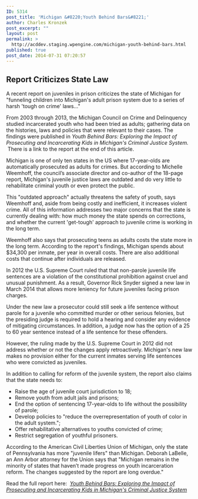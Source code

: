 ```yaml
---
ID: 5314
post_title: 'Michigan &#8220;Youth Behind Bars&#8221;'
author: Charles Kronzek
post_excerpt: ""
layout: post
permalink: >
  http://acddev.staging.wpengine.com/michigan-youth-behind-bars.html
published: true
post_date: 2014-07-31 07:20:57
---
```

<h2>Report Criticizes State Law</h2>
A recent report on juveniles in prison criticizes the state of Michigan for "funneling children into Michigan's adult prison system due to a series of harsh 'tough on crime' laws..."

From 2003 through 2013, the Michigan Council on Crime and Delinquency studied incarcerated youth who had been tried as adults; gathering data on the histories, laws and policies that were relevant to their cases. The findings were published in <em>Youth Behind Bars: Exploring the Impact of Prosecuting and Incarcerating Kids in Michigan's Criminal Justice System.  </em>There is a link to the report at the end of this article.

Michigan is one of only ten states in the US where 17-year-olds are automatically prosecuted as adults for crimes. But according to Michelle Weemhoff, the council’s associate director and co-author of the 18-page report, Michigan's juvenile justice laws are outdated and do very little to rehabilitate criminal youth or even protect the public.<!--more-->

This "outdated approach" actually threatens the safety of youth, says Weemhoff and, aside from being costly and inefficient, it increases violent crime. All of this information addresses two major concerns that the state is currently dealing with: how much money the state spends on corrections, and whether the current 'get-tough' approach to juvenile crime is working in the long term.

Weemhoff also says that prosecuting teens as adults costs the state more in the long term. According to the report's findings, Michigan spends about $34,300 per inmate, per year in overall costs. There are also additional costs that continue after individuals are released.

In 2012 the U.S. Supreme Court ruled that that non-parole juvenile life sentences are a violation of the constitutional prohibition against cruel and unusual punishment. As a result, Governor Rick Snyder signed a new law in March 2014 that allows more leniency for future juveniles facing prison charges.

Under the new law a prosecutor could still seek a life sentence without parole for a juvenile who committed murder or other serious felonies, but the presiding judge is required to hold a hearing and consider any evidence of mitigating circumstances. In addition, a judge now has the option of a 25 to 60 year sentence instead of a life sentence for these offenders.

However, the ruling made by the U.S. Supreme Court in 2012 did not address whether or not the changes apply retroactively. Michigan's new law makes no provision either for the current inmates serving life sentences who were convicted as juveniles.

In addition to calling for reform of the juvenile system, the report also claims that the state needs to:
<ul>
	<li>Raise the age of juvenile court jurisdiction to 18;</li>
	<li>Remove youth from adult jails and prisons;</li>
	<li>End the option of sentencing 17-year-olds to life without the possibility of parole;</li>
	<li>Develop policies to "reduce the overrepresentation of youth of color in the adult system.";</li>
	<li>Offer rehabilitative alternatives to youths convicted of crime;</li>
	<li>Restrict segregation of youthful prisoners.</li>
</ul>
According to the American Civil Liberties Union of Michigan, only the state of Pennsylvania has more "juvenile lifers" than Michigan. Deborah LaBelle, an Ann Arbor attorney for the Union says that "Michigan remains in the minority of states that haven’t made progress on youth incarceration reform. The changes suggested by the report are long overdue."

Read the full report here:  <em><a href="http://www.miccd.org/wp-content/uploads/2014/06/MCCD-Youth-Behind-Bars-Final.pdf" target="_blank" rel="nofollow">Youth Behind Bars: Exploring the Impact of Prosecuting and Incarcerating Kids in Michigan's Criminal Justice System</a></em>